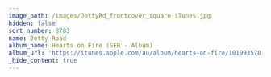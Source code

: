 ```yaml
---
image_path: /images/JettyRd_frontcover_square-iTunes.jpg
hidden: false
sort_number: 8783
name: Jetty Road
album_name: Hearts on Fire (SFR - Album)
album_url: 'https://itunes.apple.com/au/album/hearts-on-fire/1019935701'
_hide_content: true
---
```


